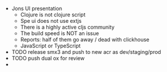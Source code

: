 - Jons UI presentation
	- Clojure is not clojure script
	- Spe ui does not use extjs
	- There is a highly active cljs community
	- The build speed is NOT an issue
	- Reports: half of them go away / dead with clickhouse
	- JavaScript or TypeScript
- TODO release smx3 and push to new acr as dev/staging/prod
- TODO push dual ox for review
-